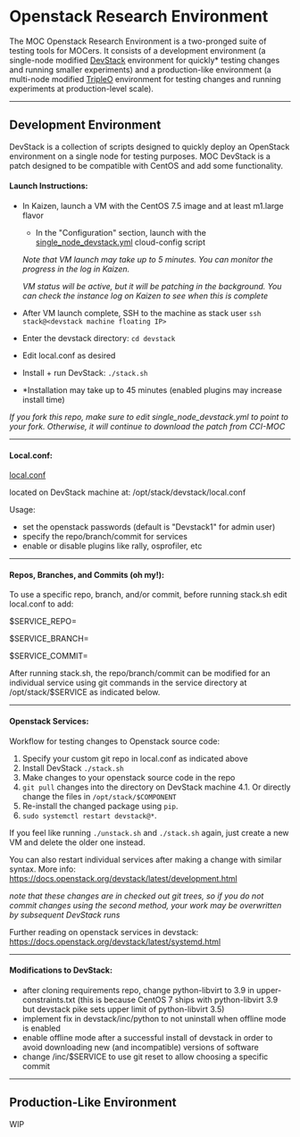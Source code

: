 # Openstack Research Environment

The MOC Openstack Research Environment is a two-pronged suite of testing tools for MOCers. It consists of a development environment (a single-node modified [DevStack](https://docs.openstack.org/devstack/latest/) environment for quickly* testing changes and running smaller experiments) and a production-like environment (a multi-node modified [TripleO](https://docs.openstack.org/tripleo-docs/latest/) environment for testing changes and running experiments at production-level scale).

--------------------------------------------------------------

## Development Environment

DevStack is a collection of scripts designed to quickly deploy an OpenStack environment on a single node for testing purposes. MOC DevStack is a patch designed to be compatible with CentOS and add some functionality.

#### Launch Instructions:
- In Kaizen, launch a VM with the CentOS 7.5 image and at least m1.large flavor
   - In the "Configuration" section, launch with the [single_node_devstack.yml](../master/single_node_devstack/single_node_devstack.yml) cloud-config script

   *Note that VM launch may take up to 5 minutes. You can monitor the progress in the log in Kaizen.*

   *VM status will be active, but it will be patching in the background. You can check the instance log on Kaizen to see when this is complete*
- After VM launch complete, SSH to the machine as stack user `ssh stack@<devstack machine floating IP>`
- Enter the devstack directory: `cd devstack`
- Edit local.conf as desired
- Install + run DevStack: `./stack.sh`
- *Installation may take up to 45 minutes (enabled plugins may increase install time)

*If you fork this repo, make sure to edit single_node_devstack.yml to point to your fork. Otherwise, it will continue to download the patch from CCI-MOC*

--------------------------------------------------------------

#### Local.conf:
[local.conf](../master/patch/local.conf)

located on DevStack machine at: /opt/stack/devstack/local.conf

Usage:
- set the openstack passwords (default is "Devstack1" for admin user)
- specify the repo/branch/commit for services
- enable or disable plugins like rally, osprofiler, etc

--------------------------------------------------------------

#### Repos, Branches, and Commits (oh my!):

To use a specific repo, branch, and/or commit, before running stack.sh
edit local.conf to add:

$SERVICE_REPO=<git repo url>

$SERVICE_BRANCH=<branch name>

$SERVICE_COMMIT=<commit sha>

After running stack.sh, the repo/branch/commit can be modified
for an individual service using git commands in the service
directory at /opt/stack/$SERVICE as indicated below.

--------------------------------------------------------------

#### Openstack Services:

Workflow for testing changes to Openstack source code:
1. Specify your custom git repo in local.conf as indicated above
2. Install DevStack `./stack.sh`
3. Make changes to your openstack source code in the repo
4. `git pull` changes into the directory on DevStack machine
4.1. Or directly change the files in `/opt/stack/$COMPONENT`
5. Re-install the changed package using `pip`.
6. `sudo systemctl restart devstack@*`.

If you feel like running `./unstack.sh` and `./stack.sh` again, just create a new VM
and delete the older one instead.

You can also restart individual services after making a change with similar syntax. More info: https://docs.openstack.org/devstack/latest/development.html

*note that these changes are in checked out git trees, so if you
do not commit changes using the second method, your work may
be overwritten by subsequent DevStack runs*

Further reading on openstack services in devstack: https://docs.openstack.org/devstack/latest/systemd.html

--------------------------------------------------------------

#### Modifications to DevStack:

- after cloning requirements repo, change python-libvirt to 3.9 in upper-constraints.txt (this is because CentOS 7 ships with python-libvirt 3.9 but devstack pike sets upper limit of python-libvirt 3.5)
- implement fix in devstack/inc/python to not uninstall when offline mode is enabled
- enable offline mode after a successful install of devstack in order to avoid downloading new (and incompatible) versions of software
- change /inc/$SERVICE to use git reset to allow choosing a specific commit

--------------------------------------------------------------



## Production-Like Environment

WIP
